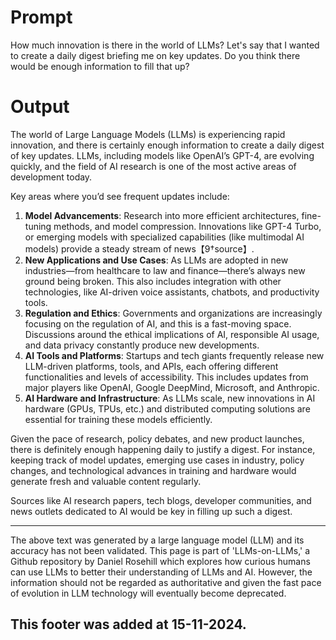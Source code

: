 # Prompt

How much innovation is there in the world of LLMs? Let's say that I wanted to create a daily digest briefing me on key updates. Do you think there would be enough information to fill that up?

# Output

The world of Large Language Models (LLMs) is experiencing rapid innovation, and there is certainly enough information to create a daily digest of key updates. LLMs, including models like OpenAI’s GPT-4, are evolving quickly, and the field of AI research is one of the most active areas of development today.

Key areas where you’d see frequent updates include:

1. **Model Advancements**: Research into more efficient architectures, fine-tuning methods, and model compression. Innovations like GPT-4 Turbo, or emerging models with specialized capabilities (like multimodal AI models) provide a steady stream of news【9†source】.
2. **New Applications and Use Cases**: As LLMs are adopted in new industries—from healthcare to law and finance—there’s always new ground being broken. This also includes integration with other technologies, like AI-driven voice assistants, chatbots, and productivity tools.
3. **Regulation and Ethics**: Governments and organizations are increasingly focusing on the regulation of AI, and this is a fast-moving space. Discussions around the ethical implications of AI, responsible AI usage, and data privacy constantly produce new developments.
4. **AI Tools and Platforms**: Startups and tech giants frequently release new LLM-driven platforms, tools, and APIs, each offering different functionalities and levels of accessibility. This includes updates from major players like OpenAI, Google DeepMind, Microsoft, and Anthropic.
5. **AI Hardware and Infrastructure**: As LLMs scale, new innovations in AI hardware (GPUs, TPUs, etc.) and distributed computing solutions are essential for training these models efficiently.

Given the pace of research, policy debates, and new product launches, there is definitely enough happening daily to justify a digest. For instance, keeping track of model updates, emerging use cases in industry, policy changes, and technological advances in training and hardware would generate fresh and valuable content regularly.

Sources like AI research papers, tech blogs, developer communities, and news outlets dedicated to AI would be key in filling up such a digest.

---

The above text was generated by a large language model (LLM) and its accuracy has not been validated. This page is part of 'LLMs-on-LLMs,' a Github repository by Daniel Rosehill which explores how curious humans can use LLMs to better their understanding of LLMs and AI. However, the information should not be regarded as authoritative and given the fast pace of evolution in LLM technology will eventually become deprecated. 

This footer was added at 15-11-2024.
---